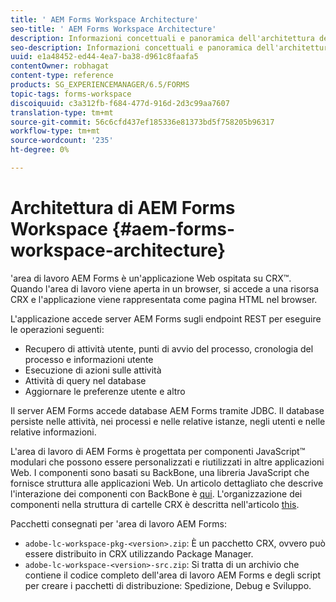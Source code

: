 ```yaml
---
title: ' AEM Forms Workspace Architecture'
seo-title: ' AEM Forms Workspace Architecture'
description: Informazioni concettuali e panoramica dell'architettura dell'area di lavoro di LiveCycle  AEM Forms.
seo-description: Informazioni concettuali e panoramica dell'architettura dell'area di lavoro di LiveCycle  AEM Forms.
uuid: e1a48452-ed44-4ea7-ba38-d961c8faafa5
contentOwner: robhagat
content-type: reference
products: SG_EXPERIENCEMANAGER/6.5/FORMS
topic-tags: forms-workspace
discoiquuid: c3a312fb-f684-477d-916d-2d3c99aa7607
translation-type: tm+mt
source-git-commit: 56c6cfd437ef185336e81373bd5f758205b96317
workflow-type: tm+mt
source-wordcount: '235'
ht-degree: 0%

---
```



#  Architettura di AEM Forms Workspace {#aem-forms-workspace-architecture}

&#39;area di lavoro AEM Forms è un&#39;applicazione Web ospitata su CRX™. Quando l&#39;area di lavoro viene aperta in un browser, si accede a una risorsa CRX e l&#39;applicazione viene rappresentata come pagina HTML nel browser.

L&#39;applicazione accede  server AEM Forms sugli endpoint REST per eseguire le operazioni seguenti:

* Recupero di attività utente, punti di avvio del processo, cronologia del processo e informazioni utente
* Esecuzione di azioni sulle attività
* Attività di query nel database
* Aggiornare le preferenze utente e altro

Il server AEM Forms  accede  database AEM Forms tramite JDBC. Il database persiste nelle attività, nei processi e nelle relative istanze, negli utenti e nelle relative informazioni.

L&#39;area di lavoro di  AEM Forms è progettata per componenti JavaScript™ modulari che possono essere personalizzati e riutilizzati in altre applicazioni Web. I componenti sono basati su BackBone, una libreria JavaScript che fornisce struttura alle applicazioni Web. Un articolo dettagliato che descrive l&#39;interazione dei componenti con BackBone è [qui](/help/forms/using/backbone-interaction.md). L&#39;organizzazione dei componenti nella struttura di cartelle CRX è descritta nell&#39;articolo [this](/help/forms/using/folder-structure.md).

Pacchetti consegnati per &#39;area di lavoro AEM Forms:

* `adobe-lc-workspace-pkg-<version>.zip`: È un pacchetto CRX, ovvero può essere distribuito in CRX utilizzando Package Manager.
* `adobe-lc-workspace-<version>-src.zip`: Si tratta di un archivio che contiene il codice completo dell&#39;area di lavoro  AEM Forms e degli script per creare i pacchetti di distribuzione: Spedizione, Debug e Sviluppo.
